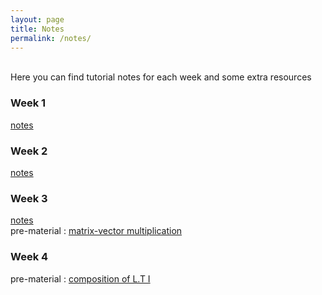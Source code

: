 ```yaml
---
layout: page
title: Notes
permalink: /notes/
---
```

<br>
Here you can find tutorial notes for each week and some extra resources
<br>
<h3> Week 1</h3>

[notes](https://github.com/mahdizmni/mata22/raw/master/notes/week%201.png)

### Week 2
[notes](https://github.com/mahdizmni/mata22/raw/master/notes/week%202.png)

### Week 3
[notes](https://github.com/mahdizmni/mata22/raw/master/notes/week3.png)   <br>
pre-material :
[matrix-vector multiplication](https://www.youtube.com/watch?v=7Mo4S2wyMg4)
### Week 4
pre-material :
[composition of L.T I](https://www.youtube.com/watch?v=f_DTiXZpb8M) 
